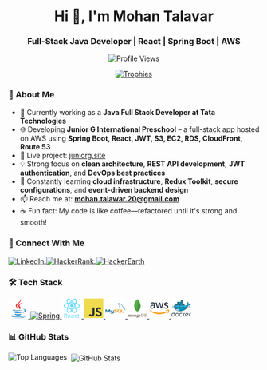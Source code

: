 <h1 align="center">Hi 👋, I'm Mohan Talavar</h1>
<h3 align="center">Full-Stack Java Developer | React | Spring Boot | AWS</h3>

<p align="center">
  <img src="https://komarev.com/ghpvc/?username=mohantalavar&label=Profile%20views&color=0e75b6&style=flat" alt="Profile Views" />
</p>

<p align="center">
  <a href="https://github.com/ryo-ma/github-profile-trophy">
    <img src="https://github-profile-trophy.vercel.app/?username=mohantalavar" alt="Trophies" />
  </a>
</p>

### 🚀 About Me

- 💼 Currently working as a **Java Full Stack Developer at Tata Technologies**
- 🌐 Developing **Junior G International Preschool** – a full-stack app hosted on AWS using **Spring Boot, React, JWT, S3, EC2, RDS, CloudFront, Route 53**
- 🔗 Live project: [juniorg.site](https://juniorg.site)
- 💡 Strong focus on **clean architecture**, **REST API development**, **JWT authentication**, and **DevOps best practices**
- 🧠 Constantly learning **cloud infrastructure**, **Redux Toolkit**, **secure configurations**, and **event-driven backend design**
- 📫 Reach me at: **mohan.talawar.20@gmail.com**
- ☕ Fun fact: My code is like coffee—refactored until it's strong and smooth!

### 🤝 Connect With Me

<p align="left">
  <a href="https://linkedin.com/in/mohan-talavar" target="blank">
    <img align="center" src="https://raw.githubusercontent.com/rahuldkjain/github-profile-readme-generator/master/src/images/icons/Social/linked-in-alt.svg" alt="LinkedIn" height="30" width="40" />
  </a>
  <a href="https://www.hackerrank.com/mohan_talawar_20" target="blank">
    <img align="center" src="https://raw.githubusercontent.com/rahuldkjain/github-profile-readme-generator/master/src/images/icons/Social/hackerrank.svg" alt="HackerRank" height="30" width="40" />
  </a>
  <a href="https://www.hackerearth.com/@mohan.talawar.20" target="blank">
    <img align="center" src="https://raw.githubusercontent.com/rahuldkjain/github-profile-readme-generator/master/src/images/icons/Social/hackerearth.svg" alt="HackerEarth" height="30" width="40" />
  </a>
</p>

### 🛠️ Tech Stack

<p align="left">
  <a href="https://www.java.com" target="_blank" rel="noreferrer">
    <img src="https://raw.githubusercontent.com/devicons/devicon/master/icons/java/java-original.svg" alt="Java" width="40" height="40"/>
  </a>
  <a href="https://spring.io/" target="_blank" rel="noreferrer">
    <img src="https://www.vectorlogo.zone/logos/springio/springio-icon.svg" alt="Spring" width="40" height="40"/>
  </a>
  <a href="https://reactjs.org/" target="_blank" rel="noreferrer">
    <img src="https://raw.githubusercontent.com/devicons/devicon/master/icons/react/react-original-wordmark.svg" alt="React" width="40" height="40"/>
  </a>
  <a href="https://www.javascript.com" target="_blank" rel="noreferrer">
    <img src="https://raw.githubusercontent.com/devicons/devicon/master/icons/javascript/javascript-original.svg" alt="JavaScript" width="40" height="40"/>
  </a>
  <a href="https://www.mysql.com/" target="_blank" rel="noreferrer">
    <img src="https://raw.githubusercontent.com/devicons/devicon/master/icons/mysql/mysql-original-wordmark.svg" alt="MySQL" width="40" height="40"/>
  </a>
  <a href="https://www.mongodb.com/" target="_blank" rel="noreferrer">
    <img src="https://raw.githubusercontent.com/devicons/devicon/master/icons/mongodb/mongodb-original-wordmark.svg" alt="MongoDB" width="40" height="40"/>
  </a>
  <a href="https://aws.amazon.com/" target="_blank" rel="noreferrer">
    <img src="https://raw.githubusercontent.com/devicons/devicon/master/icons/amazonwebservices/amazonwebservices-original-wordmark.svg" alt="AWS" width="40" height="40"/>
  </a>
  <a href="https://www.docker.com/" target="_blank" rel="noreferrer">
    <img src="https://raw.githubusercontent.com/devicons/devicon/master/icons/docker/docker-original-wordmark.svg" alt="Docker" width="40" height="40"/>
  </a>
</p>

### 📊 GitHub Stats

<p>
  <img align="left" src="https://github-readme-stats.vercel.app/api/top-langs?username=mohantalavar&show_icons=true&locale=en&layout=compact" alt="Top Languages" />
</p>

<p>&nbsp;
  <img align="center" src="https://github-readme-stats.vercel.app/api?username=mohantalavar&show_icons=true&locale=en" alt="GitHub Stats" />
</p>
